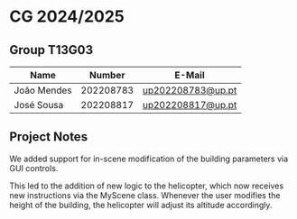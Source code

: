 # CG 2024/2025

## Group T13G03

| Name             | Number    | E-Mail             |
| ---------------- | --------- | ------------------ |
| João Mendes      | 202208783 | up202208783@up.pt  |
| José Sousa       | 202208817 | up202208817@up.pt  |

## Project Notes

We added support for in-scene modification of the building parameters via GUI controls.

This led to the addition of new logic to the helicopter, which now receives new instructions via the MyScene class. Whenever the user modifies the height of the building, the helicopter will adjust its altitude accordingly.